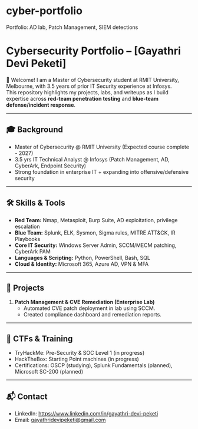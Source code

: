 # cyber-portfolio
Portfolio: AD lab, Patch Management, SIEM detections
# Cybersecurity Portfolio – [Gayathri Devi Peketi]

👋 Welcome! I am a Master of Cybersecurity student at RMIT University, Melbourne, with 3.5 years of prior IT Security experience at Infosys.  
This repository highlights my projects, labs, and writeups as I build expertise across **red-team penetration testing** and **blue-team defense/incident response**.  

---

## 🎓 Background
- Master of Cybersecurity @ RMIT University (Expected course complete - 2027)  
- 3.5 yrs IT Technical Analyst @ Infosys (Patch Management, AD, CyberArk, Endpoint Security)  
- Strong foundation in enterprise IT + expanding into offensive/defensive security  

---

## 🛠️ Skills & Tools
- **Red Team:** Nmap, Metasploit, Burp Suite, AD exploitation, privilege escalation  
- **Blue Team:** Splunk, ELK, Sysmon, Sigma rules, MITRE ATT&CK, IR Playbooks  
- **Core IT Security:** Windows Server Admin, SCCM/MECM patching, CyberArk PAM  
- **Languages & Scripting:** Python, PowerShell, Bash, SQL  
- **Cloud & Identity:** Microsoft 365, Azure AD, VPN & MFA  

---

## 📂 Projects
1. **Patch Management & CVE Remediation (Enterprise Lab)**  
   - Automated CVE patch deployment in lab using SCCM.  
   - Created compliance dashboard and remediation reports.  
  
---

## 📌 CTFs & Training
- TryHackMe: Pre-Security & SOC Level 1 (in progress)  
- HackTheBox: Starting Point machines (in progress)  
- Certifications: OSCP (studying), Splunk Fundamentals (planned), Microsoft SC-200 (planned)  

---

## 📬 Contact
- LinkedIn: https://www.linkedin.com/in/gayathri-devi-peketi
- Email: gayathridevipeketi@gmail.com

